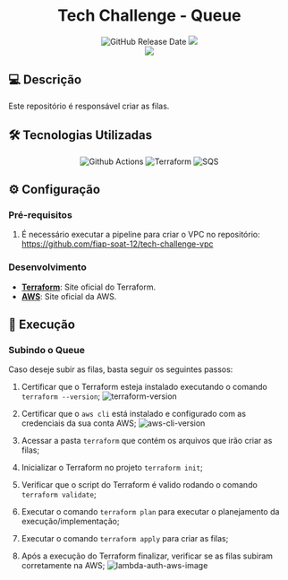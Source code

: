 <div align="center">

# Tech Challenge - Queue

![GitHub Release Date](https://img.shields.io/badge/Release%20Date-Fevereiro%202025-yellowgreen)
![](https://img.shields.io/badge/Status-Em%20Desenvolvimento-yellowgreen)
<br>
![](https://img.shields.io/badge/Version-%20v1.0.0-brightgreen)
</div>

## 💻 Descrição

Este repositório é responsável criar as filas.


## 🛠 Tecnologias Utilizadas

<div align="center">

![Github Actions](https://img.shields.io/badge/GitHub%20Actions-2088FF.svg?style=for-the-badge&logo=GitHub-Actions&logoColor=white)
![Terraform](https://img.shields.io/badge/Terraform-7B42BC?style=for-the-badge&logo=terraform&logoColor=white)
![SQS](https://img.shields.io/badge/Amazon%20SQS-FF4F8B.svg?style=for-the-badge&logo=Amazon-SQS&logoColor=white)

</div>

## ⚙️ Configuração

### Pré-requisitos

1. É necessário executar a pipeline para criar o VPC no repositório: https://github.com/fiap-soat-12/tech-challenge-vpc

### Desenvolvimento

- **[Terraform](https://www.terraform.io/)**: Site oficial do Terraform.
- **[AWS](https://aws.amazon.com/pt/)**: Site oficial da AWS.

## 🚀 Execução

### Subindo o Queue

  Caso deseje subir as filas, basta seguir os seguintes passos:
  
  1. Certificar que o Terraform esteja instalado executando o comando `terraform --version`;
  ![terraform-version]()

  2. Certificar que o `aws cli` está instalado e configurado com as credenciais da sua conta AWS;
  ![aws-cli-version]()

  3. Acessar a pasta `terraform` que contém os arquivos que irão criar as filas;
  4. Inicializar o Terraform no projeto `terraform init`;
  5. Verificar que o script do Terraform é valido rodando o comando `terraform validate`;
  6. Executar o comando `terraform plan` para executar o planejamento da execução/implementação;
  7. Executar o comando `terraform apply` para criar as filas;
  8. Após a execução do Terraform finalizar, verificar se as filas subiram corretamente na AWS;
  ![lambda-auth-aws-image]()
